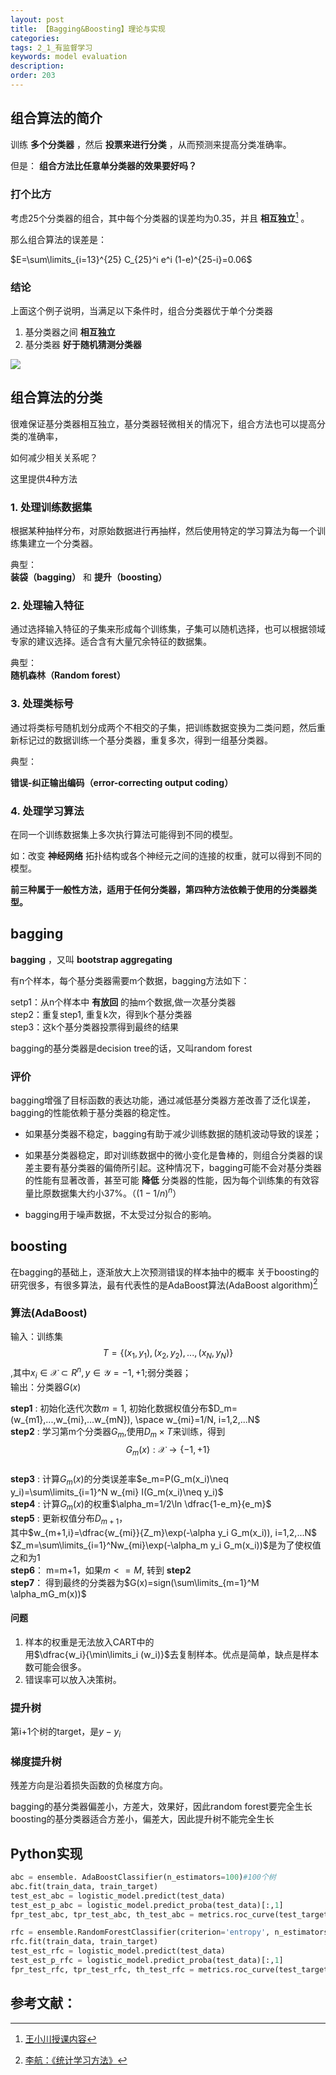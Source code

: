 ```yaml
---
layout: post
title: 【Bagging&Boosting】理论与实现
categories:
tags: 2_1_有监督学习
keywords: model evaluation
description:
order: 203
---
```



## 组合算法的简介

训练 **多个分类器** ，然后 **投票来进行分类** ，从而预测来提高分类准确率。

但是： **组合方法比任意单分类器的效果要好吗？**

### 打个比方

考虑25个分类器的组合，其中每个分类器的误差均为0.35，并且 **相互独立**[^wangxiaochuan] 。  

那么组合算法的误差是：  

$E=\sum\limits_{i=13}^{25} C_{25}^i e^i (1-e)^{25-i}=0.06$  

### 结论

上面这个例子说明，当满足以下条件时，组合分类器优于单个分类器
1. 基分类器之间 **相互独立**
2. 基分类器 **好于随机猜测分类器**  


<img src='http://www.guofei.site/public/postimg/baggingboosting.gif'>

## 组合算法的分类

很难保证基分类器相互独立，基分类器轻微相关的情况下，组合方法也可以提高分类的准确率，  

如何减少相关关系呢？  

这里提供4种方法  

### 1. 处理训练数据集

根据某种抽样分布，对原始数据进行再抽样，然后使用特定的学习算法为每一个训练集建立一个分类器。

典型：  
**装袋（bagging）** 和 **提升（boosting）**  

### 2. 处理输入特征
通过选择输入特征的子集来形成每个训练集，子集可以随机选择，也可以根据领域专家的建议选择。适合含有大量冗余特征的数据集。  

典型：  
**随机森林（Random forest）**  

### 3. 处理类标号

通过将类标号随机划分成两个不相交的子集，把训练数据变换为二类问题，然后重新标记过的数据训练一个基分类器，重复多次，得到一组基分类器。  

典型：  

**错误-纠正输出编码（error-correcting output coding）**

### 4. 处理学习算法

在同一个训练数据集上多次执行算法可能得到不同的模型。

如：改变 **神经网络** 拓扑结构或各个神经元之间的连接的权重，就可以得到不同的模型。



**前三种属于一般性方法，适用于任何分类器，第四种方法依赖于使用的分类器类型。**  



## bagging
**bagging** ，又叫 **bootstrap aggregating**  


有n个样本，每个基分类器需要m个数据，bagging方法如下：  

setp1：从n个样本中 **有放回** 的抽m个数据,做一次基分类器  
step2：重复step1, 重复k次，得到k个基分类器  
step3：这k个基分类器投票得到最终的结果  


bagging的基分类器是decision tree的话，又叫random forest  

### 评价

bagging增强了目标函数的表达功能，通过减低基分类器方差改善了泛化误差，bagging的性能依赖于基分类器的稳定性。  

- 如果基分类器不稳定，bagging有助于减少训练数据的随机波动导致的误差；
- 如果基分类器稳定，即对训练数据中的微小变化是鲁棒的，则组合分类器的误差主要有基分类器的偏倚所引起。这种情况下，bagging可能不会对基分类器的性能有显著改善，甚至可能 **降低** 分类器的性能，因为每个训练集的有效容量比原数据集大约小37%。（$(1-1/n)^n$）  

- bagging用于噪声数据，不太受过分拟合的影响。


## boosting

在bagging的基础上，逐渐放大上次预测错误的样本抽中的概率
关于boosting的研究很多，有很多算法，最有代表性的是AdaBoost算法(AdaBoost algorithm)[^lihang]


### 算法(AdaBoost)
输入：训练集$$T=\{(x_1,y_1),(x_2,y_2),...,(x_N,y_N)\}$$,其中$x_i\in \mathcal X \subset R^n, y\in \mathcal Y = {-1,+1}$;弱分类器；  
输出：分类器$G(x)$  

**step1** : 初始化迭代次数$m=1$, 初始化数据权值分布$D_m=(w_{m1},...,w_{mi},...w_{mN}), \space w_{mi}=1/N, i=1,2,...N$  
**step2** : 学习第m个分类器$G_m$,使用$D_m \times T$来训练，得到$$G_m(x):\mathcal X \to \{-1,+1\}$$  
**step3** : 计算$G_m(x)$的分类误差率$e_m=P(G_m(x_i)\neq y_i)=\sum\limits_{i=1}^N w_{mi} I(G_m(x_i)\neq y_i)$  
**step4** : 计算$G_m(x)$的权重$\alpha_m=1/2\ln \dfrac{1-e_m}{e_m}$  
**step5** : 更新权值分布$D_{m+1}$，  
其中$w_{m+1,i}=\dfrac{w_{mi}}{Z_m}\exp(-\alpha y_i G_m(x_i)), i=1,2,...N$  
$Z_m=\sum\limits_{i=1}^Nw_{mi}\exp(-\alpha_m y_i G_m(x_i))$是为了使权值之和为1  
**step6**： m=m+1，如果$m<=M$, 转到 **step2**  
**step7**： 得到最终的分类器为$G(x)=sign(\sum\limits_{m=1}^M \alpha_mG_m(x))$  

#### 问题
1. 样本的权重是无法放入CART中的  
用$\dfrac{w_i}{\min\limits_i (w_i)}$去复制样本。优点是简单，缺点是样本数可能会很多。
2. 错误率可以放入决策树。


### 提升树
第i+1个树的target，是$y-y_i$
### 梯度提升树
残差方向是沿着损失函数的负梯度方向。  


bagging的基分类器偏差小，方差大，效果好，因此random forest要完全生长  
boosting的基分类器适合方差小，偏差大，因此提升树不能完全生长

## Python实现

```py
abc = ensemble. AdaBoostClassifier(n_estimators=100)#100个树
abc.fit(train_data, train_target)
test_est_abc = logistic_model.predict(test_data)
test_est_p_abc = logistic_model.predict_proba(test_data)[:,1]
fpr_test_abc, tpr_test_abc, th_test_abc = metrics.roc_curve(test_target, test_est_p_abc)

rfc = ensemble.RandomForestClassifier(criterion='entropy', n_estimators=3, max_features=0.5, min_samples_split=5)
rfc.fit(train_data, train_target)
test_est_rfc = logistic_model.predict(test_data)
test_est_p_rfc = logistic_model.predict_proba(test_data)[:,1]
fpr_test_rfc, tpr_test_rfc, th_test_rfc = metrics.roc_curve(test_target, test_est_p_rfc)
```


## 参考文献：
[^wangxiaochuan]: [王小川授课内容](https://weibo.com/hgsz2003)  
[^lihang]: [李航：《统计学习方法》](https://www.weibo.com/u/2060750830?refer_flag=1005055013_)  
